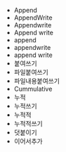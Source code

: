 - Append
- AppendWrite
- Appendwrite
- Append write
- append
- appendwrite
- append write
- 붙여쓰기
- 파일붙여쓰기
- 파일내용붙여쓰기
- Cummulative
- 누적
- 누적쓰기
- 누적적
- 누적적쓰기
- 덧붙이기
- 이어서추가